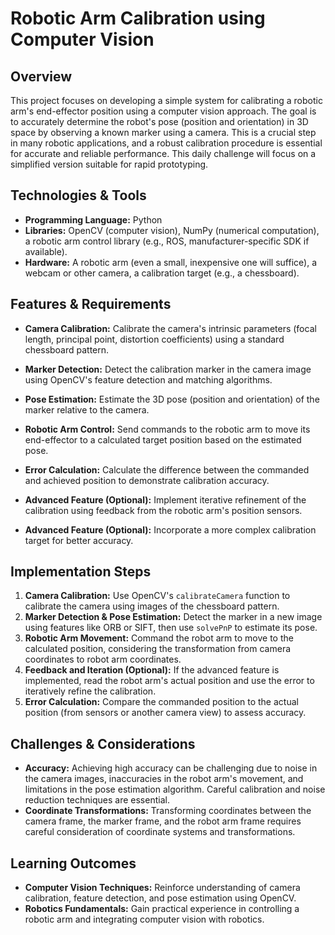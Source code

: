 # Robotic Arm Calibration using Computer Vision

## Overview

This project focuses on developing a simple system for calibrating a robotic arm's end-effector position using a computer vision approach.  The goal is to accurately determine the robot's pose (position and orientation) in 3D space by observing a known marker using a camera. This is a crucial step in many robotic applications, and a robust calibration procedure is essential for accurate and reliable performance.  This daily challenge will focus on a simplified version suitable for rapid prototyping.

## Technologies & Tools

* **Programming Language:** Python
* **Libraries:** OpenCV (computer vision), NumPy (numerical computation), a robotic arm control library (e.g., ROS, manufacturer-specific SDK if available).
* **Hardware:** A robotic arm (even a small, inexpensive one will suffice), a webcam or other camera, a calibration target (e.g., a chessboard).

## Features & Requirements

- **Camera Calibration:** Calibrate the camera's intrinsic parameters (focal length, principal point, distortion coefficients) using a standard chessboard pattern.
- **Marker Detection:** Detect the calibration marker in the camera image using OpenCV's feature detection and matching algorithms.
- **Pose Estimation:** Estimate the 3D pose (position and orientation) of the marker relative to the camera.
- **Robotic Arm Control:** Send commands to the robotic arm to move its end-effector to a calculated target position based on the estimated pose.
- **Error Calculation:**  Calculate the difference between the commanded and achieved position to demonstrate calibration accuracy.

- **Advanced Feature (Optional):** Implement iterative refinement of the calibration using feedback from the robotic arm's position sensors.
- **Advanced Feature (Optional):**  Incorporate a more complex calibration target for better accuracy.


## Implementation Steps

1. **Camera Calibration:** Use OpenCV's `calibrateCamera` function to calibrate the camera using images of the chessboard pattern.
2. **Marker Detection & Pose Estimation:** Detect the marker in a new image using features like ORB or SIFT, then use `solvePnP` to estimate its pose.
3. **Robotic Arm Movement:**  Command the robot arm to move to the calculated position, considering the transformation from camera coordinates to robot arm coordinates.
4. **Feedback and Iteration (Optional):** If the advanced feature is implemented, read the robot arm's actual position and use the error to iteratively refine the calibration.
5. **Error Calculation:**  Compare the commanded position to the actual position (from sensors or another camera view) to assess accuracy.

## Challenges & Considerations

- **Accuracy:**  Achieving high accuracy can be challenging due to noise in the camera images, inaccuracies in the robot arm's movement, and limitations in the pose estimation algorithm.  Careful calibration and noise reduction techniques are essential.
- **Coordinate Transformations:**  Transforming coordinates between the camera frame, the marker frame, and the robot arm frame requires careful consideration of coordinate systems and transformations.


## Learning Outcomes

- **Computer Vision Techniques:**  Reinforce understanding of camera calibration, feature detection, and pose estimation using OpenCV.
- **Robotics Fundamentals:**  Gain practical experience in controlling a robotic arm and integrating computer vision with robotics.

